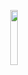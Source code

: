 <p align="center">
<img src="https://i.pinimg.com/564x/19/82/87/198287e62a7827dfc2c1393467225019.jpg" width="15%" />
</p>

